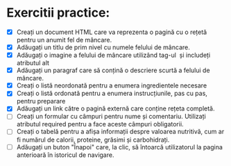 # Exercitii practice:

- [x] Creați un document HTML care va reprezenta o pagină cu o rețetă pentru un anumit fel de mâncare.
- [x] Adăugați un titlu de prim nivel cu numele felului de mâncare.
- [x] Adăugați o imagine a felului de mâncare utilizând tag-ul <img> și includeți atributul alt
- [x] Adăugați un paragraf care să conțină o descriere scurtă a felului de mâncare.
- [x] Creați o listă neordonată pentru a enumera ingredientele necesare
- [x] Creați o listă ordonată pentru a enumera instrucțiunile, pas cu pas, pentru preparare
- [x] Adăugați un link către o pagină externă care conține rețeta completă.
- [ ] Creați un formular cu câmpuri pentru nume și comentariu. Utilizați atributul required pentru a face aceste câmpuri obligatorii.
- [ ] Creați o tabelă pentru a afișa informații despre valoarea nutritivă, cum ar fi numărul de calorii, proteine, grăsimi și carbohidrați.
- [ ] Adăugați un buton &quot;Înapoi&quot; care, la clic, să întoarcă utilizatorul la pagina anterioară în istoricul de navigare.
